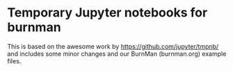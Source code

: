 # Temporary Jupyter notebooks for burnman

This is based on the awesome work by https://github.com/jupyter/tmpnb/ and includes some minor changes and our BurnMan (burnman.org) example files.
